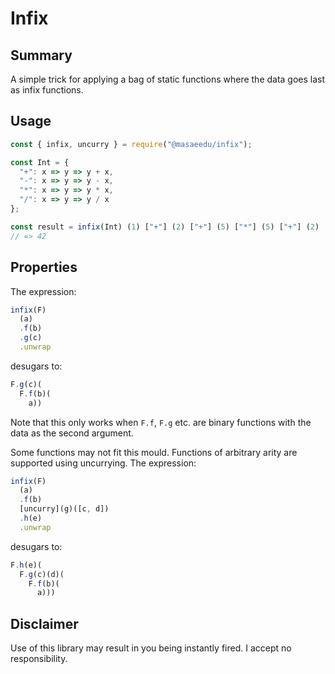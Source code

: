 # Infix

## Summary
A simple trick for applying a bag of static functions where the data goes last as infix functions.

## Usage

```js
const { infix, uncurry } = require("@masaeedu/infix");

const Int = {
  "+": x => y => y + x,
  "-": x => y => y - x,
  "*": x => y => y * x,
  "/": x => y => y / x
};

const result = infix(Int) (1) ["+"] (2) ["+"] (5) ["*"] (5) ["+"] (2) .unwrap;
// => 42
```

## Properties

The expression:

```js
infix(F)
  (a)
  .f(b)
  .g(c)
  .unwrap
```

desugars to:

```js
F.g(c)(
  F.f(b)(
    a))
```

Note that this only works when `F.f`, `F.g` etc. are binary functions with the data as the second argument.

Some functions may not fit this mould. Functions of arbitrary arity are supported using uncurrying. The expression:

```js
infix(F)
  (a)
  .f(b)
  [uncurry](g)([c, d])
  .h(e)
  .unwrap
```

desugars to:

```js
F.h(e)(
  F.g(c)(d)(
    F.f(b)(
      a)))
```

## Disclaimer

Use of this library may result in you being instantly fired. I accept no responsibility.
